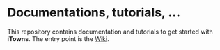 # Documentations, tutorials, ...

This repository contains documentation and tutorials to get started with **iTowns**.
The entry point is the [Wiki](https://github.com/itownsResearch/docs-misc/wiki).

